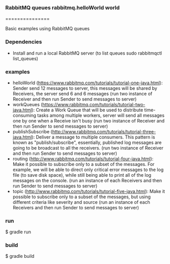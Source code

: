 ### RabbitMQ queues rabbitmq.helloWorld world
===============

Basic examples using RabbitMQ queues
 
### Dependencies
* Install and run a local RabbitMQ server (to list queues sudo rabbitmqctl list_queues)

### examples
* helloWorld (https://www.rabbitmq.com/tutorials/tutorial-one-java.html):
      Sender send 12 messages to server, this messages will be shared by Receivers, the server send 6 and 6 messages
      (run two instance of Receiver and then run Sender to send messages to server)
* workQueues (https://www.rabbitmq.com/tutorials/tutorial-two-java.html):
      Create a Work Queue that will be used to distribute time-consuming tasks among multiple workers, server will
      send all messages one by one when a Receive isn't busy
      (run two instance of Receiver and then run Sender to send messages to server)
* publishSubscribe (http://www.rabbitmq.com/tutorials/tutorial-three-java.html):
      Deliver a message to multiple consumers. This pattern is known as "publish/subscribe", essentially,
      published log messages are going to be broadcast to all the receivers.
      (run two instance of Receiver and then run Sender to send messages to server)
* routing (http://www.rabbitmq.com/tutorials/tutorial-four-java.html):
      Make it possible to subscribe only to a subset of the messages. For example, we will be able to direct only
      critical error messages to the log file (to save disk space), while still being able to print all
      of the log messages on the console.
      (run an instance of each Receivers and then run Sender to send messages to server)
* topic (http://www.rabbitmq.com/tutorials/tutorial-five-java.html):
      Make it possible to subscribe only to a subset of the messages, but using different criteria like severity and
      source
      (run an instance of each Receivers and then run Sender to send messages to server)

### run
$ gradle run

### build
$ gradle build